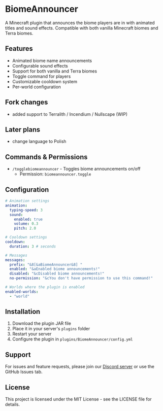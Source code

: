 # BiomeAnnouncer

A Minecraft plugin that announces the biome players are in with animated titles and sound effects. Compatible with both vanilla Minecraft biomes and Terra biomes.

## Features
- Animated biome name announcements
- Configurable sound effects
- Support for both vanilla and Terra biomes
- Toggle command for players
- Customizable cooldown system
- Per-world configuration

## Fork changes
 - added support to Terralith / Incendium / Nullscape (WIP)

## Later plans
 - change language to Polish


## Commands & Permissions
- `/togglebiomeannouncer` - Toggles biome announcements on/off
  - Permission: `biomeannouncer.toggle`

## Configuration
```yaml
# Animation settings
animation:
  typing-speed: 3
  sound:
    enabled: true
    volume: 0.3
    pitch: 2.0

# Cooldown settings
cooldown:
  duration: 3 # seconds

# Messages
messages:
  prefix: "&8[&aBiomeAnnouncer&8] "
  enabled: "&aEnabled biome announcements!"
  disabled: "&cDisabled biome announcements!"
  no-permission: "&cYou don't have permission to use this command!"

# Worlds where the plugin is enabled
enabled-worlds:
  - "world"
```

## Installation
1. Download the plugin JAR file
2. Place it in your server's `plugins` folder
3. Restart your server
4. Configure the plugin in `plugins/BiomeAnnouncer/config.yml`

## Support
For issues and feature requests, please join our [Discord server](https://discord.primalmc.fun/) or use the GitHub Issues tab.

## License
This project is licensed under the MIT License - see the LICENSE file for details.
